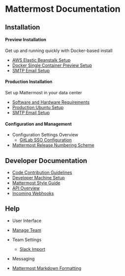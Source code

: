# Mattermost Documentation 

## Installation 

#### Preview Installation
Get up and running quickly with Docker-based install

- [AWS Elastic Beanstalk Setup](install/Amazon-Elastic-Beanstalk.md)
- [Docker Single Container Preview Setup](install/Docker-Single-Container.md)
- [SMTP Email Setup](install/SMTP-Email-Setup.md)

#### Production Installation
Set up Mattermost in your data center 
- [Software and Hardware Requirements](install/Requirements.md)
- [Production Ubuntu Setup](install/Production-Ubuntu.md)
- [SMTP Email Setup](install/SMTP-Email-Setup.md)

#### Configuration and Management 
- Configuration Settings Overview 
  - [GitLab SSO Configuration](integrations/Single-Sign-On/Gitlab.md) 
- [Mattermost Release Numbering Scheme](install/Release-Numbering.md)

## Developer Documentation 

- [Code Contribution Guidelines](developer/Code-Contribution-Guidelines.md)
- [Developer Machine Setup](developer/Setup.md)
- [Mattermost Style Guide](developer/Style-Guide.md)
- [API Overview](api/Overview.md)
 - [Incoming Webhooks](integrations/webhooks/Incoming.md) 

## Help

- User Interface
 - [Manage Team](help/Manage-Team.md)
 - Team Settings 
   - [Slack Import](help/Slack-Import.md)

- Messaging
 - [Mattermost Markdown Formatting](usage/Markdown.md)


